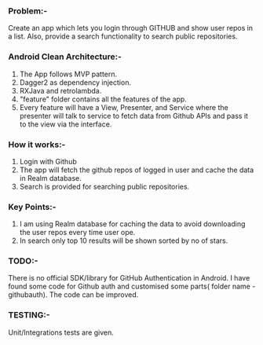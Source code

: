 ### Problem:-
Create an app which lets you login through GITHUB and show user repos in a list. Also, provide a search functionality to search public repositories.


### Android Clean Architecture:-

1. The App follows MVP pattern.
2. Dagger2 as dependency injection.
3. RXJava and retrolambda.
4. "feature" folder contains all the features of the app.
5. Every feature will have a View, Presenter, and Service where the presenter will talk to service to fetch data from Github    APIs and pass it to the view via the interface.


### How it works:-

1. Login with Github
1. The app will fetch the github repos of logged in user and cache the data in Realm database.
2. Search is provided for searching public repositories.

### Key Points:-

1. I am using Realm database for caching the data to avoid downloading the user repos every time user ope. 
2. In search only top 10 results will be shown sorted by no of stars.

### TODO:-

There is no official SDK/library for GitHub Authentication in Android. I have found some code for Github auth and customised some parts( folder name - githubauth). The code can be improved. 

### TESTING:-

Unit/Integrations tests are given. 
